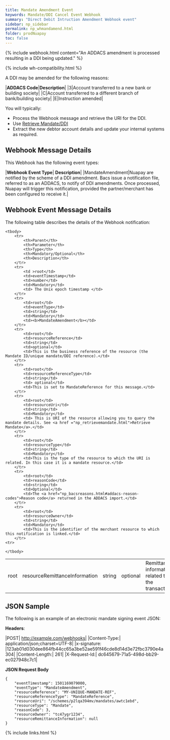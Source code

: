 ```yaml
---
title: Mandate Amendment Event
keywords: Mandate/DDI Cancel Event Webhook
summary: "Direct Debit Intruction Amendment Webhook event"
sidebar: np_sidebar
permalink: np_whmandamend.html
folder: prodNuapay
toc: false
---
```


{% include webhook.html content="An ADDACS amendment is processed resulting in a DDI being updated." %}

{% include wh-compatibility.html %}

A DDI may be amended for the following reasons:

|**ADDACS Code**|**Description**|
|3|Account transferred to a new bank or building society|
|C|Account transferred to a different branch of bank/building society|
|E|Instruction amended|

You will typically:

* Process the Webhook message and retrieve the URI for the DDI.
* Use [Retrieve Mandate/DDI](np_retrievemandate.html)
* Extract the new debtor account details and update your internal systems as required.

## Webhook Message Details

This Webhook has the following event types:

|**Webhook Event Type**| **Description**|
|MandateAmendment|Nuapay are notified by the scheme of a DDI amendment. Bacs issue a notification file, referred to as an ADDACS, to notify of DDI amendments. Once processed, Nuapay will trigger this notification, provided the partner/merchant has been configured to receive it.|


## Webhook Event Message Details

<p>
	The following table describes the details of the Webhook notification:</p>

<table cellspacing="0">

	<tbody>
		<tr>
			<th>Parent</th>
			<th>Parameter</th>
			<th>Type</th>
			<th>Mandatory/Optional</th>
			<th>Description</th>
		</tr>
		<tr>
			<td >root</td>
			<td>eventTimestamp</td>
			<td>number</td>
			<td>Mandatory</td>
			<td> The Unix epoch timestamp </td>
		</tr>
		<tr>
			<td>root</td>
			<td>eventType</td>
			<td>string</td>
			<td>Mandatory</td>
            <td><b>MandateAmendment</b></td>
		</tr>		
		<tr>
			<td>root</td>
			<td>resourceReference</td>
			<td>string</td>
			<td>optional</td>
			<td>This is the business reference of the resource (the Mandate ID/unique mandate/DDI reference).</td>
		</tr>
		<tr>
			<td>root</td>
			<td>resourceReferenceType</td>
			<td>string</td>
			<td> optional</td>
			<td>This is set to MandateReference for this message.</td>
		</tr>		
		<tr>
			<td>root</td>
			<td>resourceUri</td>
			<td>string</td>
			<td>Mandatory</td>
			<td> This is URI of the resource allowing you to query the mandate details. See <a href ="np_retrievemandate.html">Retrieve Mandate</a>.</td>
		</tr>
		<tr>
			<td>root</td>
			<td>resourceType</td>
			<td>string</td>
			<td>Mandatory</td>
			<td>This is the type of the resource to which the URI is related. In this case it is a mandate resource.</td>
		</tr>
		<tr>
			<td>root</td>
			<td>reasonCode</td>
			<td>string</td>
			<td>Optional</td>
            <td>The <a href="np_bacsreasons.html#addacs-reason-codes">Reason code</a> returned in the ADDACS import.</td>
		</tr>
        <tr>
			<td>root</td>
			<td>resourceOwner</td>
			<td>string</td>
			<td>Mandatory</td>
			<td>This is the identifier of the merchant resource to which this notification is linked.</td>
		</tr>
    <tr>
  <td>root</td>
  <td>resourceRemittanceInformation</td>
  <td>string</td>
  <td>optional</td>
  <td>Remittance information related to the transaction.</td>
</tr>

	</tbody>
</table>

## JSON Sample

The following is an example of an electronic mandate signing event JSON:

<b>Headers</b>:


|POST| http://example.com/webhooks|
|Content-Type:| application/json;charset=UTF-8|
|x-signature: |123ab01d030dee864fb44cc65a3be52ae591f46cde8d14d3e72fbc3790e4a304|
|Content-Length:| 261|
|X-Request-Id:| dc645679-71a5-498d-bb29-ec027948c7c1|

<b>JSON Request Body</b>
<pre>
<code class="json">{
    "eventTimestamp": 1501169079000,
    "eventType": "MandateAmendment",
	"resourceReference": "MY-UNIQUE-MANDATE-REF",
	"resourceReferenceType": "MandateReference",
	"resourceUri": "/schemes/p2lqa394mv/mandates/awtc1ebd",
	"resourceType": "Mandate",
	"reasonCode": 3,
	"resourceOwner": "tc47ygr1234",
	"resourceRemittanceInformation": null
}</code>
</pre>

{% include links.html %}
